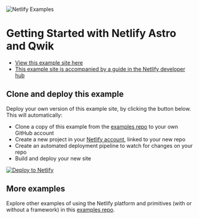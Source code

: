 [View this example site here]: https://example-astro-qwik.netlify.app/
[This example site is accompanied by a guide in the Netlify developer hub]: https://developers.netlify.com/guides/adding-resumability-to-astro-with-qwik/
[Deploy to Netlify]: https://app.netlify.com/start/deploy?repository=https://github.com/netlify/examples/&create_from_path=examples/frameworks/astro-with-quick&utm_campaign=dx-examples

![Netlify Examples](https://github.com/netlify/examples/assets/5865/4145aa2f-b915-404f-af02-deacee24f7bf)

# Getting Started with Netlify Astro and Qwik

- [View this example site here]
- [This example site is accompanied by a guide in the Netlify developer hub]

## Clone and deploy this example

Deploy your own version of this example site, by clicking the button below. This will automatically:

- Clone a copy of this example from the [examples repo](https://github.com/netlify/examples) to your own GitHub account
- Create a new project in your [Netlify account](https://app.netlify.com/?utm_medium=social&utm_source=github&utm_campaign=devex-ph&utm_content=devex-examples), linked to your new repo
- Create an automated deployment pipeline to watch for changes on your repo
- Build and deploy your new site

[![Deploy to Netlify](https://www.netlify.com/img/deploy/button.svg)][Deploy to Netlify]

## More examples

Explore other examples of using the Netlify platform and primitives (with or without a framework) in this [examples repo](https://github.com/netlify/examples).
